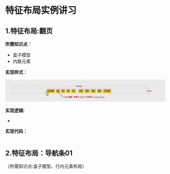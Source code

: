# 特征布局实例讲习

## 1.特征布局:翻页

**所需知识点：**

- 盒子模型
- 内联元素

**实现样式：**

![](img/特征布局-分页.png)

**实现逻辑:**

- 

**实现代码：**

```html

```









## 2.特征布局：导航条01

（所需知识点:盒子模型、行内元素布局）

